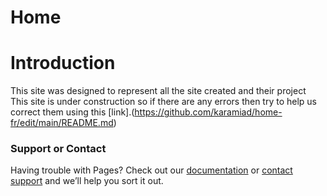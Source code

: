 # Home
# Introduction
This site was designed to represent all the site created and their project
This site is under construction so if there are any errors then try to help us correct them using this [link].(https://github.com/karamiad/home-fr/edit/main/README.md)

### Support or Contact

Having trouble with Pages? Check out our [documentation](https://docs.github.com/categories/github-pages-basics/) or [contact support](https://support.github.com/contact) and we’ll help you sort it out.
